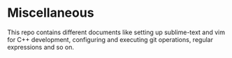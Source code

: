 # Miscellaneous
This repo contains different documents like setting up sublime-text and vim for C++ development, configuring and executing
git operations, regular expressions and so on.

